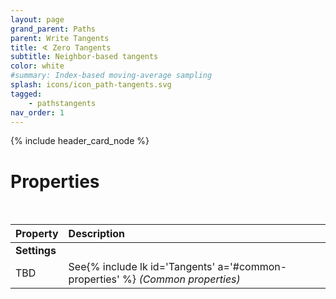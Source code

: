 ```yaml
---
layout: page
grand_parent: Paths
parent: Write Tangents
title: ∢ Zero Tangents
subtitle: Neighbor-based tangents
color: white
#summary: Index-based moving-average sampling
splash: icons/icon_path-tangents.svg
tagged: 
    - pathstangents
nav_order: 1
---
```


{% include header_card_node %}

# Properties
<br>

| Property       | Description          |
|:-------------|:------------------|
|**Settings**||
| TBD           | See{% include lk id='Tangents' a='#common-properties' %} *(Common properties)* |
